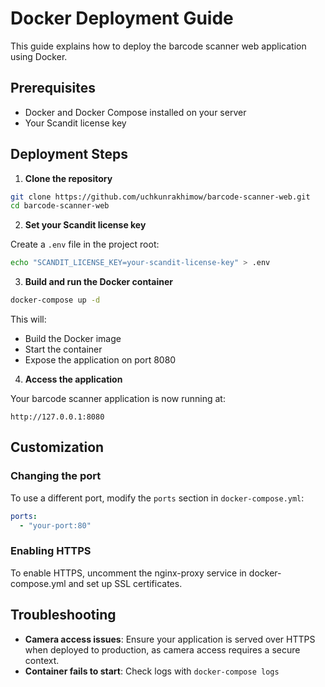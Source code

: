 # Docker Deployment Guide

This guide explains how to deploy the barcode scanner web application using Docker.

## Prerequisites

- Docker and Docker Compose installed on your server
- Your Scandit license key

## Deployment Steps

1. **Clone the repository**

```bash
git clone https://github.com/uchkunrakhimow/barcode-scanner-web.git
cd barcode-scanner-web
```

2. **Set your Scandit license key**

Create a `.env` file in the project root:

```bash
echo "SCANDIT_LICENSE_KEY=your-scandit-license-key" > .env
```

3. **Build and run the Docker container**

```bash
docker-compose up -d
```

This will:

- Build the Docker image
- Start the container
- Expose the application on port 8080

4. **Access the application**

Your barcode scanner application is now running at:

```
http://127.0.0.1:8080
```

## Customization

### Changing the port

To use a different port, modify the `ports` section in `docker-compose.yml`:

```yaml
ports:
  - "your-port:80"
```

### Enabling HTTPS

To enable HTTPS, uncomment the nginx-proxy service in docker-compose.yml and set up SSL certificates.

## Troubleshooting

- **Camera access issues**: Ensure your application is served over HTTPS when deployed to production, as camera access requires a secure context.
- **Container fails to start**: Check logs with `docker-compose logs`
